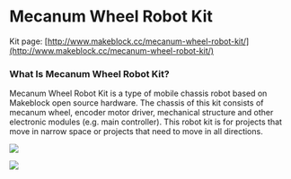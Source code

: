 # Mecanum Wheel Robot Kit

Kit page: [http://www.makeblock.cc/mecanum-wheel-robot-kit/](http://www.makeblock.cc/mecanum-wheel-robot-kit/)



### What Is Mecanum Wheel Robot Kit?

Mecanum Wheel Robot Kit is a type of mobile chassis robot based on Makeblock open source hardware. The chassis of this kit consists of mecanum wheel, encoder motor driver, mechanical structure and other electronic modules (e.g. main controller). This robot kit is for projects that move in narrow space or projects that need to move in all directions.

![](http://cdn2.bigcommerce.com/server2600/4r4weyxd/product_images/uploaded_images/256-360-1-2.gif?t=1454318039)

![](http://cdn2.bigcommerce.com/server2600/4r4weyxd/product_images/uploaded_images/360-512-2-1.gif?t=1454318368)